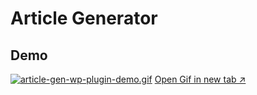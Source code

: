 # Article Generator

## Demo
[![article-gen-wp-plugin-demo.gif](https://s2.gifyu.com/images/article-gen-wp-plugin-demo.gif)](https://gifyu.com/image/SIo3e)
<a href="https://s2.gifyu.com/images/article-gen-wp-plugin-demo.gif" target="_blank">Open Gif in new tab ↗️</a>